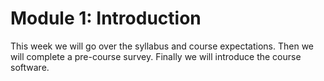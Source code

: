 # Module 1: Introduction

This week we will go over the syllabus and course expectations. Then we will complete a pre-course survey. Finally we will introduce the course software.
